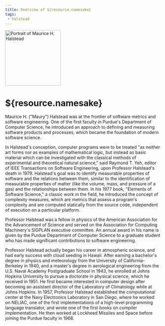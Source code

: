 ```yaml
---
title: Overview of ${resource.namesake}
tags:
 - halstead
---
```


<div class="pic-caption-right">
	<img src="/compute/${resource.dir}/images/bio.png" alt="Portrait of Maurice H. Halstead" class="pic-right" width="180" />
</div>

# ${resource.namesake}

Maurice H. ("Maury") Halstead was at the frontier of software metrics and software engineering.  One of the first faculty in Purdue's Department of Computer Science, he introduced an approach to defining and measuring software products and processes, which became the foundation of modern software science.

In Halstead's conception, computer programs were to be treated "as neither art forms nor as examples of mathematical logic, but instead as basic material which can be investigated with the classical methods of experimental and theoretical natural science," said Raymond T. Yeh, editor of IEEE Transactions on Software Engineering, upon Professor Halstead's death in 1979. Halstead's goal was to identify measurable properties of software and the relations between them, similar to the identification of measurable properties of matter (like the volume, mass, and pressure of a gas) and the relationships between them. In his 1977 book, "Elements of Software Science," a classic work in the field, he introduced the concept of complexity measures, which are metrics that assess a program's complexity and are computed statically from the source code, independent of execution on a particular platform.

Professor Halstead was a fellow in physics of the American Association for the Advancement of Science and served on the Association for Computing Machinery's SIGPLAN executive committee. An annual award in his name is given by the Purdue Department of Computer Science to a graduate student who has made significant contributions to software engineering.

Professor Halstead actually began his career in atmospheric science, and had early success with cloud seeding in Hawaii. After earning a bachelor's degree in physics and meteorology from the University of California-Berkeley in 1940, and a master's degree in aerological engineering from the U.S. Naval Academy Postgraduate School in 1943, he enrolled at Johns Hopkins University to pursue a doctorate in physical science, which he received in 1951. He first became interested in computer design after becoming an assistant director of the Laboratory of Climatology while at Johns Hopkins. 
In 1957, Professor Halstead established the computational center at the Navy Electronics Laboratory in San Diego, where he worked on NELIAC, one of the first implementations of a high-level programming language translator, and wrote one of the first books on compiler implementation.  He then worked at Lockheed Missiles and Space before joining the Purdue faculty in 1968.

